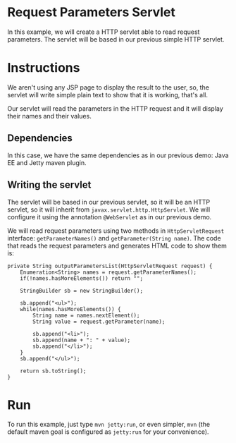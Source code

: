 # Request Parameters Servlet

In this example, we will create a HTTP servlet able to read request parameters.
The servlet will be based in our previous simple HTTP servlet.

# Instructions

We aren't using any JSP page to display the result to the user, so, the servlet
will write simple plain text to show that it is working, that's all.

Our servlet will read the parameters in the HTTP request and it will display
their names and their values.

## Dependencies

In this case, we have the same dependencies as in our previous demo: Java EE and
Jetty maven plugin.

## Writing the servlet

The servlet will be based in our previous servlet, so it will be an HTTP servlet,
so it will inherit from `javax.servlet.http.HttpServlet`. We will configure it
using the annotation `@WebServlet` as in our previous demo. 

We will read request parameters using two methods in `HttpServletRequest` interface:
`getParameterNames()` and `getParameter(String name)`. The code that reads the 
request parameters and generates HTML code to show them is:

	private String outputParametersList(HttpServletRequest request) {
        Enumeration<String> names = request.getParameterNames();
		if(!names.hasMoreElements()) return "";
		
		StringBuilder sb = new StringBuilder();
		
		sb.append("<ul>");
        while(names.hasMoreElements()) {
        	String name = names.nextElement();
        	String value = request.getParameter(name);
        	
        	sb.append("<li>");
            sb.append(name + ": " + value);
            sb.append("</li>");
        }
        sb.append("</ul>");
		
		return sb.toString();
	}

# Run

To run this example, just type `mvn jetty:run`, or even simpler, `mvn` (the default
maven goal is configured as `jetty:run` for your convenience).

